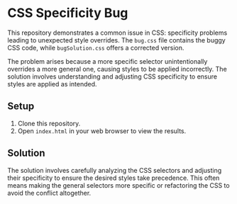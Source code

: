 # CSS Specificity Bug

This repository demonstrates a common issue in CSS: specificity problems leading to unexpected style overrides.  The `bug.css` file contains the buggy CSS code, while `bugSolution.css` offers a corrected version.

The problem arises because a more specific selector unintentionally overrides a more general one, causing styles to be applied incorrectly.  The solution involves understanding and adjusting CSS specificity to ensure styles are applied as intended.

## Setup

1. Clone this repository.
2. Open `index.html` in your web browser to view the results.

## Solution

The solution involves carefully analyzing the CSS selectors and adjusting their specificity to ensure the desired styles take precedence.  This often means making the general selectors more specific or refactoring the CSS to avoid the conflict altogether.